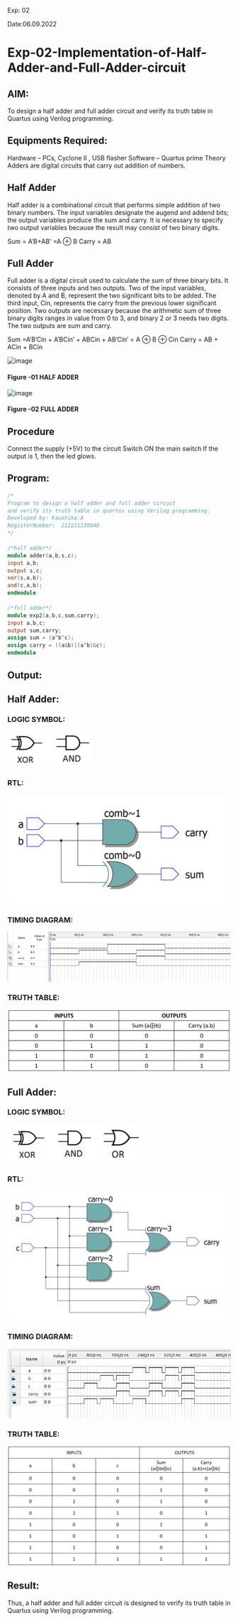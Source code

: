 Exp: 02

Date:06.09.2022

# Exp-02-Implementation-of-Half-Adder-and-Full-Adder-circuit
## AIM:
To design a half adder and full adder circuit and verify its truth table in Quartus using Verilog programming.

## Equipments Required:
Hardware – PCs, Cyclone II , USB flasher
Software – Quartus prime
Theory
Adders are digital circuits that carry out addition of numbers.

## Half Adder
Half adder is a combinational circuit that performs simple addition of two binary numbers. The input variables designate the augend and addend bits; the output variables produce the sum and carry. It is necessary to specify two output variables because the result may consist of two binary digits.

Sum = A’B+AB’ =A ⊕ B Carry = AB

## Full Adder
Full adder is a digital circuit used to calculate the sum of three binary bits. It consists of three inputs and two outputs. Two of the input variables, denoted by A and B, represent the two significant bits to be added. The third input, Cin, represents the carry from the previous lower significant position. Two outputs are necessary because the arithmetic sum of three binary digits ranges in value from 0 to 3, and binary 2 or 3 needs two digits. The two outputs are sum and carry.

Sum =A’B’Cin + A’BCin’ + ABCin + AB’Cin’ = A ⊕ B ⊕ Cin Carry = AB + ACin + BCin

 ![image](https://user-images.githubusercontent.com/36288975/163552156-a13e5a56-c638-4110-97d9-8896907c8d25.png)

#### Figure -01 HALF ADDER 


![image](https://user-images.githubusercontent.com/36288975/163552057-b3547877-6d07-45b4-b7e0-bcfebfad9e1d.png)

#### Figure -02 FULL ADDER 

## Procedure

Connect the supply (+5V) to the circuit
Switch ON the main switch
If the output is 1, then the led glows.
## Program:
```verilog
/*
Program to design a half adder and full adder circuit 
and verify its truth table in quartus using Verilog programming.
Developed by: Kaushika.A
RegisterNumber:  212221230048
*/

/*half adder*/
module adder(a,b,s,c);
input a,b;
output s,c;
xor(s,a,b);
and(c,a,b);
endmodule

/*full adder*/
module exp2(a,b,c,sum,carry);
input a,b,c;
output sum,carry;
assign sum = (a^b^c);
assign carry = ((a&b)|(a^b)&c);
endmodule

```

## Output:
## Half Adder:
### LOGIC SYMBOL:
![](1a.png)
### RTL:
![](1b.png)
### TIMING DIAGRAM:
![](1d.jpeg)
### TRUTH TABLE:
![](1c.png)

## Full Adder:
### LOGIC SYMBOL:
![](2a.png)
### RTL:
![](2b.png)
### TIMING DIAGRAM:
![](2d.png)
### TRUTH TABLE:
![](2c.png)

## Result:
Thus, a half adder and full adder circuit is designed to verify its truth table in Quartus using Verilog programming.

